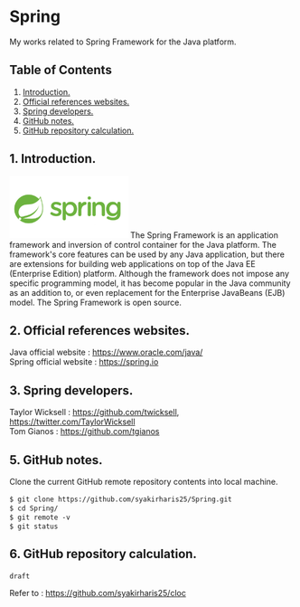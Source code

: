 # Spring
My works related to Spring Framework for the Java platform. 

## Table of Contents
1. [Introduction.](#introduction)
2. [Official references websites.](#references)
3. [Spring developers.](#javadevelopers)
4. [GitHub notes.](#github)
5. [GitHub repository calculation.](#calculation)

<a name="introduction"></a>
## 1. Introduction.
<img src="spring.png" height="110">
The Spring Framework is an application framework and inversion of control container for the Java platform. The framework's core features can be used by any Java application, but there are extensions for building web applications on top of the Java EE (Enterprise Edition) platform. Although the framework does not impose any specific programming model, it has become popular in the Java community as an addition to, or even replacement for the Enterprise JavaBeans (EJB) model. The Spring Framework is open source.

<a name="references"></a>
## 2. Official references websites. <br />
Java official website : https://www.oracle.com/java/ <br />
Spring official website : https://spring.io <br />

<a name="javadevelopers"></a>
## 3. Spring developers.
Taylor Wicksell : https://github.com/twicksell, https://twitter.com/TaylorWicksell <br />
Tom Gianos : https://github.com/tgianos <br />

<a name="github"></a>
## 5. GitHub notes.
Clone the current GitHub remote repository contents into local machine.
```
$ git clone https://github.com/syakirharis25/Spring.git
$ cd Spring/
$ git remote -v
$ git status
```

<a name="calculation"></a>
## 6. GitHub repository calculation.
```
draft
```
Refer to : https://github.com/syakirharis25/cloc
